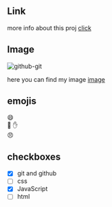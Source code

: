 ## Link
more info about this proj [click](https://google.com)


## Image
![github-git](die-kathedrale-gelegen-timisoara-sehr-alt-aber-sehr-schön-96283571.jpg)

here you can find my image [image](die-kathedrale-gelegen-timisoara-sehr-alt-aber-sehr-schön-96283571.jpg)

## emojis
:smile:  
:book:
:hand:  
:angry:

## checkboxes
- [X] git and github
- [ ] css
- [X] JavaScript
- [ ] html
